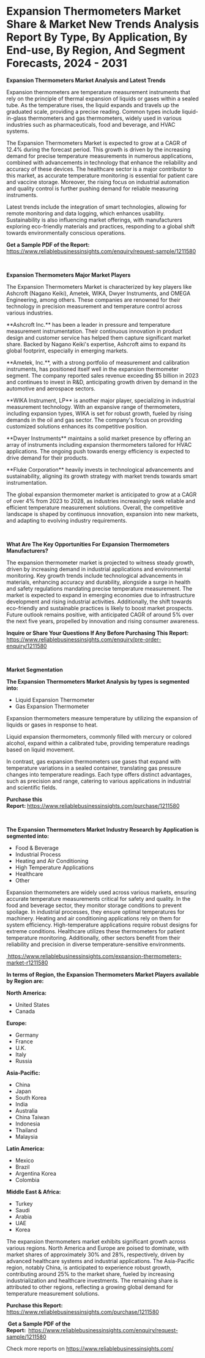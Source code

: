<p><h1>Expansion Thermometers Market Share & Market New Trends Analysis Report By Type, By Application, By End-use, By Region, And Segment Forecasts, 2024 - 2031</h1></p><p><strong>Expansion Thermometers Market Analysis and Latest Trends</strong></p>
<p><p>Expansion thermometers are temperature measurement instruments that rely on the principle of thermal expansion of liquids or gases within a sealed tube. As the temperature rises, the liquid expands and travels up the graduated scale, providing a precise reading. Common types include liquid-in-glass thermometers and gas thermometers, widely used in various industries such as pharmaceuticals, food and beverage, and HVAC systems.</p><p>The Expansion Thermometers Market is expected to grow at a CAGR of 12.4% during the forecast period. This growth is driven by the increasing demand for precise temperature measurements in numerous applications, combined with advancements in technology that enhance the reliability and accuracy of these devices. The healthcare sector is a major contributor to this market, as accurate temperature monitoring is essential for patient care and vaccine storage. Moreover, the rising focus on industrial automation and quality control is further pushing demand for reliable measuring instruments. </p><p>Latest trends include the integration of smart technologies, allowing for remote monitoring and data logging, which enhances usability. Sustainability is also influencing market offerings, with manufacturers exploring eco-friendly materials and practices, responding to a global shift towards environmentally conscious operations.</p></p>
<p><strong>Get a Sample PDF of the Report:&nbsp;</strong> <a href="https://www.reliablebusinessinsights.com/enquiry/request-sample/1211580?utm_campaign=1558&utm_medium=2&utm_source=Github&utm_content=ia&utm_term=27122024&utm_id=expansion-thermometers">https://www.reliablebusinessinsights.com/enquiry/request-sample/1211580</a></p>
<p>&nbsp;</p>
<p><strong>Expansion Thermometers Major Market Players</strong></p>
<p><p>The Expansion Thermometers Market is characterized by key players like Ashcroft (Nagano Keiki), Ametek, WIKA, Dwyer Instruments, and OMEGA Engineering, among others. These companies are renowned for their technology in precision measurement and temperature control across various industries.</p><p>**Ashcroft Inc.** has been a leader in pressure and temperature measurement instrumentation. Their continuous innovation in product design and customer service has helped them capture significant market share. Backed by Nagano Keiki's expertise, Ashcroft aims to expand its global footprint, especially in emerging markets.</p><p>**Ametek, Inc.**, with a strong portfolio of measurement and calibration instruments, has positioned itself well in the expansion thermometer segment. The company reported sales revenue exceeding $5 billion in 2023 and continues to invest in R&D, anticipating growth driven by demand in the automotive and aerospace sectors.</p><p>**WIKA Instrument, LP** is another major player, specializing in industrial measurement technology. With an expansive range of thermometers, including expansion types, WIKA is set for robust growth, fueled by rising demands in the oil and gas sector. The company's focus on providing customized solutions enhances its competitive position.</p><p>**Dwyer Instruments** maintains a solid market presence by offering an array of instruments including expansion thermometers tailored for HVAC applications. The ongoing push towards energy efficiency is expected to drive demand for their products.</p><p>**Fluke Corporation** heavily invests in technological advancements and sustainability, aligning its growth strategy with market trends towards smart instrumentation.</p><p>The global expansion thermometer market is anticipated to grow at a CAGR of over 4% from 2023 to 2028, as industries increasingly seek reliable and efficient temperature measurement solutions. Overall, the competitive landscape is shaped by continuous innovation, expansion into new markets, and adapting to evolving industry requirements.</p></p>
<p>&nbsp;</p>
<p><strong>What Are The Key Opportunities For Expansion Thermometers Manufacturers?</strong></p>
<p><p>The expansion thermometer market is projected to witness steady growth, driven by increasing demand in industrial applications and environmental monitoring. Key growth trends include technological advancements in materials, enhancing accuracy and durability, alongside a surge in health and safety regulations mandating precise temperature measurement. The market is expected to expand in emerging economies due to infrastructure development and rising industrial activities. Additionally, the shift towards eco-friendly and sustainable practices is likely to boost market prospects. Future outlook remains positive, with anticipated CAGR of around 5% over the next five years, propelled by innovation and rising consumer awareness.</p></p>
<p><strong>Inquire or Share Your Questions If Any Before Purchasing This Report:</strong> <a href="https://www.reliablebusinessinsights.com/enquiry/pre-order-enquiry/1211580?utm_campaign=1558&utm_medium=2&utm_source=Github&utm_content=ia&utm_term=27122024&utm_id=expansion-thermometers">https://www.reliablebusinessinsights.com/enquiry/pre-order-enquiry/1211580</a></p>
<p>&nbsp;</p>
<p><strong>Market Segmentation</strong></p>
<p><strong>The Expansion Thermometers Market Analysis by types is segmented into:</strong></p>
<p><ul><li>Liquid Expansion Thermometer</li><li>Gas Expansion Thermometer</li></ul></p>
<p><p>Expansion thermometers measure temperature by utilizing the expansion of liquids or gases in response to heat. </p><p>Liquid expansion thermometers, commonly filled with mercury or colored alcohol, expand within a calibrated tube, providing temperature readings based on liquid movement. </p><p>In contrast, gas expansion thermometers use gases that expand with temperature variations in a sealed container, translating gas pressure changes into temperature readings. Each type offers distinct advantages, such as precision and range, catering to various applications in industrial and scientific fields.</p></p>
<p><strong>Purchase this Report:&nbsp;</strong><a href="https://www.reliablebusinessinsights.com/purchase/1211580?utm_campaign=1558&utm_medium=2&utm_source=Github&utm_content=ia&utm_term=27122024&utm_id=expansion-thermometers">https://www.reliablebusinessinsights.com/purchase/1211580</a></p>
<p>&nbsp;</p>
<p><strong>The Expansion Thermometers Market Industry Research by Application is segmented into:</strong></p>
<p><ul><li>Food & Beverage</li><li>Industrial Process</li><li>Heating and Air Conditioning</li><li>High Temperature Applications</li><li>Healthcare</li><li>Other</li></ul></p>
<p><p>Expansion thermometers are widely used across various markets, ensuring accurate temperature measurements critical for safety and quality. In the food and beverage sector, they monitor storage conditions to prevent spoilage. In industrial processes, they ensure optimal temperatures for machinery. Heating and air conditioning applications rely on them for system efficiency. High-temperature applications require robust designs for extreme conditions. Healthcare utilizes these thermometers for patient temperature monitoring. Additionally, other sectors benefit from their reliability and precision in diverse temperature-sensitive environments.</p></p>
<p><a href="https://www.reliablebusinessinsights.com/expansion-thermometers-market-r1211580?utm_campaign=1558&utm_medium=2&utm_source=Github&utm_content=ia&utm_term=27122024&utm_id=expansion-thermometers">&nbsp;https://www.reliablebusinessinsights.com/expansion-thermometers-market-r1211580</a></p>
<p><strong>In terms of Region, the Expansion Thermometers Market Players available by Region are:</strong></p>
<p>
    <p> <strong> North America: </strong>
        <ul>
            <li>United States</li>
            <li>Canada</li>
        </ul>
        </p> 
    <p> <strong> Europe: </strong>
        <ul>
            <li>Germany</li>
            <li>France</li>
            <li>U.K.</li>
            <li>Italy</li>
            <li>Russia</li>
        </ul>
        </p> 
    <p> <strong> Asia-Pacific: </strong>
        <ul>
            <li>China</li>
            <li>Japan</li>
            <li>South Korea</li>
            <li>India</li>
            <li>Australia</li>
            <li>China Taiwan</li>
            <li>Indonesia</li>
            <li>Thailand</li>
            <li>Malaysia</li>
        </ul>
        </p> 
    <p> <strong> Latin America: </strong>
        <ul>
            <li>Mexico</li>
            <li>Brazil</li>
            <li>Argentina Korea</li>
            <li>Colombia</li>
        </ul>
        </p> 
    <p> <strong> Middle East & Africa: </strong>
        <ul>
            <li>Turkey</li>
            <li>Saudi</li>
            <li>Arabia</li>
            <li>UAE</li>
            <li>Korea</li>
        </ul>
    </p>
    </p>
<p><p>The expansion thermometers market exhibits significant growth across various regions. North America and Europe are poised to dominate, with market shares of approximately 30% and 28%, respectively, driven by advanced healthcare systems and industrial applications. The Asia-Pacific region, notably China, is anticipated to experience robust growth, contributing around 25% to the market share, fueled by increasing industrialization and healthcare investments. The remaining share is attributed to other regions, reflecting a growing global demand for temperature measurement solutions.</p></p>
<p><strong>Purchase this Report: </strong><a href="https://www.reliablebusinessinsights.com/purchase/1211580?utm_campaign=1558&utm_medium=2&utm_source=Github&utm_content=ia&utm_term=27122024&utm_id=expansion-thermometers">https://www.reliablebusinessinsights.com/purchase/1211580</a></p>
<p>&nbsp;<strong>Get a Sample PDF of the Report:&nbsp;&nbsp;</strong><a href="https://www.reliablebusinessinsights.com/enquiry/request-sample/1211580?utm_campaign=1558&utm_medium=2&utm_source=Github&utm_content=ia&utm_term=27122024&utm_id=expansion-thermometers">https://www.reliablebusinessinsights.com/enquiry/request-sample/1211580</a></p>
<p><strong></strong></p>
<p>Check more reports on <a href="https://www.reliablebusinessinsights.com/?utm_campaign=1558&utm_medium=2&utm_source=Github&utm_content=ia&utm_term=27122024&utm_id=expansion-thermometers">https://www.reliablebusinessinsights.com/</a></p>